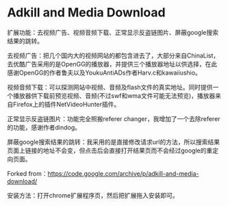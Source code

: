 # Adkill and Media Download

扩展功能：去视频广告、视频音频下载、正常显示反盗链图片、屏蔽google搜索结果的跳转。

去视频广告：把几个国内大的视频网站的都包含进去了，大部分来自ChinaList，去优酷广告采用的是OpenGG的播放器，并提供三个播放器地址以供选择，在此感谢OpenGG的作者鲁夫以及YoukuAntiADs作者Harv.c和kawaiiushio。

视频音频下载：可以探测网站中视频、音频及flash文件的真实地址。同时提供一个播放器供下载前预览视频、音频(不过swf和wma文件可能无法预览)，播放器来自Firefox上的插件NetVideoHunter插件。

正常显示反盗链图片：功能完全照搬referer changer，我增加了一个去除referer的功能，感谢作者dindog。

屏蔽google搜索结果的跳转：我采用的是直接修改请求url的方法，所以搜索结果页面上链接的地址不会变，但点击后会直接打开结果页而不会经过google的重定向页面。

Forked from：https://code.google.com/archive/p/adkill-and-media-download/

安装方法：打开chrome扩展程序页，然后把扩展拖入安装即可。
